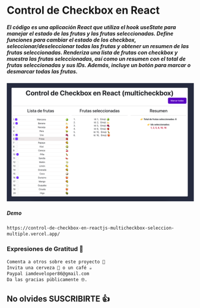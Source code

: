 # Control de Checkbox en React

##### El código es una aplicación React que utiliza el hook useState para manejar el estado de las frutas y las frutas seleccionadas. Define funciones para cambiar el estado de los checkbox, seleccionar/deseleccionar todas las frutas y obtener un resumen de las frutas seleccionadas. Renderiza una lista de frutas con checkbox y muestra las frutas seleccionadas, así como un resumen con el total de frutas seleccionadas y sus IDs. Además, incluye un botón para marcar o desmarcar todas las frutas.

![](https://raw.githubusercontent.com/urian121/imagenes-proyectos-github/master/multicheckbox-reactjs.png)

##### Demo

    https://control-de-checkbox-en-reactjs-multicheckbox-seleccion-multiple.vercel.app/

    
### Expresiones de Gratitud 🎁

    Comenta a otros sobre este proyecto 📢
    Invita una cerveza 🍺 o un café ☕
    Paypal iamdeveloper86@gmail.com
    Da las gracias públicamente 🤓.

## No olvides SUSCRIBIRTE 👍
